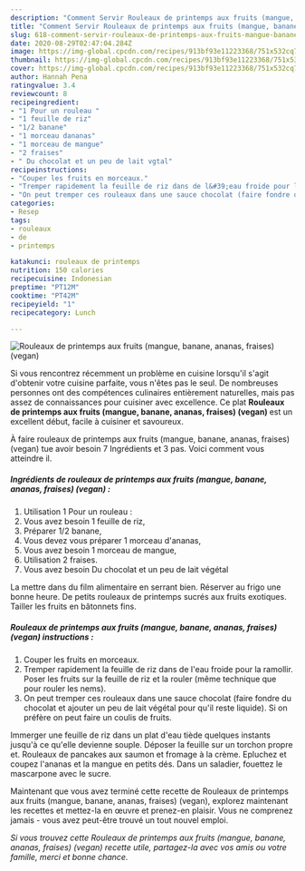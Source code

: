 ```yaml
---
description: "Comment Servir Rouleaux de printemps aux fruits (mangue, banane, ananas, fraises) (vegan)"
title: "Comment Servir Rouleaux de printemps aux fruits (mangue, banane, ananas, fraises) (vegan)"
slug: 618-comment-servir-rouleaux-de-printemps-aux-fruits-mangue-banane-ananas-fraises-vegan
date: 2020-08-29T02:47:04.284Z
image: https://img-global.cpcdn.com/recipes/913bf93e11223368/751x532cq70/rouleaux-de-printemps-aux-fruits-mangue-banane-ananas-fraises-vegan-photo-principale-de-la-recette.jpg
thumbnail: https://img-global.cpcdn.com/recipes/913bf93e11223368/751x532cq70/rouleaux-de-printemps-aux-fruits-mangue-banane-ananas-fraises-vegan-photo-principale-de-la-recette.jpg
cover: https://img-global.cpcdn.com/recipes/913bf93e11223368/751x532cq70/rouleaux-de-printemps-aux-fruits-mangue-banane-ananas-fraises-vegan-photo-principale-de-la-recette.jpg
author: Hannah Pena
ratingvalue: 3.4
reviewcount: 8
recipeingredient:
- "1 Pour un rouleau "
- "1 feuille de riz"
- "1/2 banane"
- "1 morceau dananas"
- "1 morceau de mangue"
- "2 fraises"
- " Du chocolat et un peu de lait vgtal"
recipeinstructions:
- "Couper les fruits en morceaux."
- "Tremper rapidement la feuille de riz dans de l&#39;eau froide pour la ramollir. Poser les fruits sur la feuille de riz et la rouler (même technique que pour rouler les nems)."
- "On peut tremper ces rouleaux dans une sauce chocolat (faire fondre du chocolat et ajouter un peu de lait végétal pour qu&#39;il reste liquide). Si on préfère on peut faire un coulis de fruits."
categories:
- Resep
tags:
- rouleaux
- de
- printemps

katakunci: rouleaux de printemps 
nutrition: 150 calories
recipecuisine: Indonesian
preptime: "PT12M"
cooktime: "PT42M"
recipeyield: "1"
recipecategory: Lunch

---
```



![Rouleaux de printemps aux fruits (mangue, banane, ananas, fraises) (vegan)](https://img-global.cpcdn.com/recipes/913bf93e11223368/751x532cq70/rouleaux-de-printemps-aux-fruits-mangue-banane-ananas-fraises-vegan-photo-principale-de-la-recette.jpg)

Si vous rencontrez récemment un problème en cuisine lorsqu'il s'agit d'obtenir votre cuisine parfaite, vous n'êtes pas le seul. De nombreuses personnes ont des compétences culinaires entièrement naturelles, mais pas assez de connaissances pour cuisiner avec excellence. Ce plat <strong> Rouleaux de printemps aux fruits (mangue, banane, ananas, fraises) (vegan) </strong> est un excellent début, facile à cuisiner et savoureux.

<!--inarticleads1-->

À faire rouleaux de printemps aux fruits (mangue, banane, ananas, fraises) (vegan) tue avoir besoin 7 Ingrédients et 3 pas. Voici comment vous atteindre il.

##### Ingrédients de rouleaux de printemps aux fruits (mangue, banane, ananas, fraises) (vegan) :

1. Utilisation 1 Pour un rouleau :
1. Vous avez besoin 1 feuille de riz,
1. Préparer 1/2 banane,
1. Vous devez vous préparer 1 morceau d&#39;ananas,
1. Vous avez besoin 1 morceau de mangue,
1. Utilisation 2 fraises.
1. Vous avez besoin  Du chocolat et un peu de lait végétal


La mettre dans du film alimentaire en serrant bien. Réserver au frigo une bonne heure. De petits rouleaux de printemps sucrés aux fruits exotiques. Tailler les fruits en bâtonnets fins. 

<!--inarticleads2-->

##### Rouleaux de printemps aux fruits (mangue, banane, ananas, fraises) (vegan) instructions :

1. Couper les fruits en morceaux.
1. Tremper rapidement la feuille de riz dans de l&#39;eau froide pour la ramollir. Poser les fruits sur la feuille de riz et la rouler (même technique que pour rouler les nems).
1. On peut tremper ces rouleaux dans une sauce chocolat (faire fondre du chocolat et ajouter un peu de lait végétal pour qu&#39;il reste liquide). Si on préfère on peut faire un coulis de fruits.


Immerger une feuille de riz dans un plat d&#39;eau tiède quelques instants jusqu&#39;à ce qu&#39;elle devienne souple. Déposer la feuille sur un torchon propre et. Rouleaux de pancakes aux saumon et fromage à la crème. Epluchez et coupez l&#39;ananas et la mangue en petits dés. Dans un saladier, fouettez le mascarpone avec le sucre. 

<!--inarticleads1-->

<p>
Maintenant que vous avez terminé cette recette de Rouleaux de printemps aux fruits (mangue, banane, ananas, fraises) (vegan), explorez maintenant les recettes et mettez-la en œuvre et prenez-en plaisir. Vous ne comprenez jamais - vous avez peut-être trouvé un tout nouvel emploi.
</p>

<p>
<i>Si vous trouvez cette Rouleaux de printemps aux fruits (mangue, banane, ananas, fraises) (vegan) recette utile, partagez-la avec vos amis ou votre famille, merci et bonne chance.</i>
</p>
